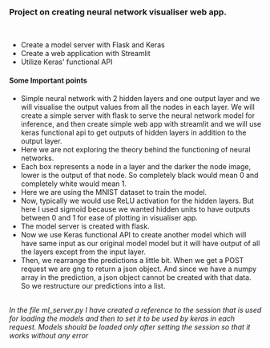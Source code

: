 <h3>Project on creating neural network visualiser web app.</h3>  
<br>

- Create a model server with Flask and Keras  
- Create a web application with Streamlit  
- Utilize Keras' functional API  

<h4> Some Important points</h4>

- Simple neural network with 2 hidden layers and one output layer and we will visualise the output values from all the nodes in each layer. We will create a simple server with flask to serve the neural network model for inference, and then create simple web app with streamlit and we will use keras functional api to get outputs of hidden layers in addition to the output layer.       
- Here we are not exploring the theory behind the functioning of neural networks.      
- Each box represents a node in a layer and the darker the node image, lower is the output of that node. So completely black would mean 0 and completely white would mean 1.    
- Here we are using the MNIST dataset to train the model.     
- Now, typically we would use ReLU activation for the hidden layers. But here I used sigmoid because we wanted hidden units to have outputs between 0 and 1 for ease of plotting in visualiser app.     
- The model server is created with flask.   
- Now we use Keras functional API to create another model which will have same input as our original model model but it will have output of all the layers except from the input layer.   
- Then, we rearrange the predictions a little bit. When we get a POST request we are gng to return a json object. And since we have a numpy array in the prediction, a json object cannot be created with that data. So we restructure our predictions into a list.  
<br>
<i> In the file ml_server.py I have created a reference to the session that is used for loading the models and then to set it to be used by keras in each request. Models should be loaded only after setting the session so that it works without any error</i>
